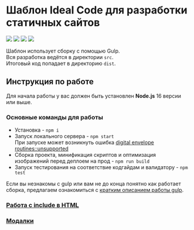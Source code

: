 # Шаблон Ideal Code для разработки статичных сайтов

[![](https://github.com/wrgraff/idealcode/workflows/EditorConfig/badge.svg)](https://github.com/wrgraff/idealcode/actions?query=workflow%3AEditorConfig)
[![](https://github.com/wrgraff/idealcode/workflows/Validator/badge.svg)](https://github.com/wrgraff/idealcode/actions?query=workflow%3AValidator)
[![](https://github.com/wrgraff/idealcode/workflows/Stylelint/badge.svg)](https://github.com/wrgraff/idealcode/actions?query=workflow%3AStylelint)
[![](https://github.com/wrgraff/idealcode/workflows/ESLint/badge.svg)](https://github.com/wrgraff/idealcode/actions?query=workflow%3AESLint)

Шаблон использует сборку с помощью Gulp.  
Вся разработка ведётся в директории `src`.  
Итоговый код попадает в директорию `dist`.

## Инструкция по работе
Для начала работы у вас должен быть установлен **Node.js** 16 версии или выше.

### Основные команды для работы
- Установка - `npm i`
- Запуск локального сервера - `npm start`  
  При запуске может возникнуть ошибка [digital envelope routines::unsupported](https://stackoverflow.com/questions/69692842/error-message-error0308010cdigital-envelope-routinesunsupported)
- Сборка проекта, минификация скриптов и оптимизация изображений перед деплоем на прод - `npm run build`
- Запуск тестирования на соответствие кодгайдам и валидатору - `npm test`

Если вы незнакомы с gulp или вам не до конца понятно как работает сборка, предлагаем ознакомиться с [кратким описанием работы gulp](./docs/gulp.md).

### [Работа с include в HTML](./docs/include.md)
### [Модалки](./docs/modals.md)
